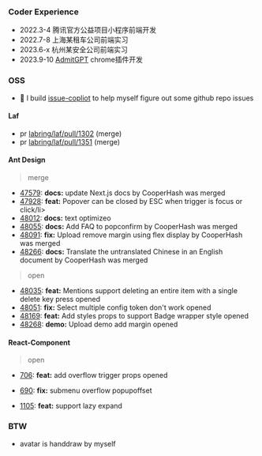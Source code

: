 ### Coder Experience
- 2022.3-4  腾讯官方公益项目小程序前端开发
- 2022.7-8 上海某租车公司前端实习
- 2023.6-x  杭州某安全公司前端实习
- 2023.9-10 [AdmitGPT](https://www.producthunt.com/products/admitgpt) chrome插件开发

### OSS
- 🔭 I build [issue-copliot](https://issue-copilot.vercel.app/) to help myself figure out some github repo issues

#### Laf
- pr [labring/laf/pull/1302](https://github.com/labring/laf/pull/1302)  (merge)
- pr [labring/laf/pull/1351](https://github.com/) (merge)

#### Ant Design
> merge

<ul><li><a target="_new" href="https://github.com/ant-design/ant-design/pull/47579">47579</a>: <strong>docs:</strong> update Next.js docs by CooperHash was merged</li><li><a target="_new" href="https://github.com/ant-design/ant-design/pull/47928">47928</a>: <strong>feat:</strong> Popover can be closed by ESC when trigger is focus or click/li><li><a target="_new" href="https://github.com/ant-design/ant-design/pull/48012">48012</a>: <strong>docs:</strong> text optimizeo</li><li><a target="_new" href="https://github.com/ant-design/ant-design/pull/48055">48055</a>: <strong>docs:</strong> Add FAQ to popconfirm by CooperHash was merged</li><li><a target="_new" href="https://github.com/ant-design/ant-design/pull/48091">48091</a>: <strong>fix:</strong> Upload remove margin using flex display by CooperHash was merged</li><li><a target="_new" href="https://github.com/ant-design/ant-design/pull/48266">48266</a>: <strong>docs:</strong> Translate the untranslated Chinese in an English document by CooperHash was merged</li></ul>

> open

<ul><li><a target="_new" href="https://github.com/ant-design/ant-design/pull/48035">48035</a>: <strong>feat:</strong> Mentions support deleting an entire item with a single delete key press opened</li><li><a target="_new" href="https://github.com/ant-design/ant-design/pull/48051">48051</a>: <strong>fix:</strong> Select multiple config token don't work opened</li><li><a target="_new" href="https://github.com/ant-design/ant-design/pull/48169">48169</a>: <strong>feat:</strong> Add styles props to support Badge wrapper style opened</li><li><a target="_new" href="https://github.com/ant-design/ant-design/pull/48268">48268</a>: <strong>demo:</strong> Upload demo add margin opened</li></ul>

#### React-Component
> open

<ul><li><a target="_new" href="https://github.com/react-component/tabs/pull/706">706</a>: <strong>feat:</strong> add overflow trigger props opened</li></ul>

<ul><li><a target="_new" href="https://github.com/react-component/menu/pull/690">690</a>: <strong>fix:</strong> submenu overflow popupoffset</li></ul>

<ul><li><a target="_new" href="https://github.com/react-component/table/pull/1105">1105</a>: <strong>feat:</strong> support lazy expand</li></ul>


### BTW
- avatar is handdraw by myself


<!--
**CooperHash/CooperHash** is a ✨ _special_ ✨ repository because its `README.md` (this file) appears on your GitHub profile.

Here are some ideas to get you started:

- 🔭 I’m currently working on ...
- 🌱 I’m currently learning ...
- 👯 I’m looking to collaborate on ...
- 🤔 I’m looking for help with ...
- 💬 Ask me about ...
- 📫 How to reach me: ...
- 😄 Pronouns: ...
- ⚡ Fun fact: ...
-->

